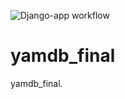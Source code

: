 ![Django-app workflow](https://github.com/TheUncannyMrBean/yamdb_final/actions/workflows/yamdb_workflow.yml/badge.svg)



# yamdb_final
yamdb_final.
